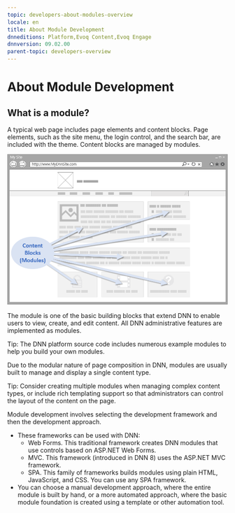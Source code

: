 ```yaml
---
topic: developers-about-modules-overview
locale: en
title: About Module Development
dnneditions: Platform,Evoq Content,Evoq Engage
dnnversion: 09.02.00
parent-topic: developers-overview
---
```


# About Module Development

## What is a module?

A typical web page includes page elements and content blocks. Page elements, such as the site menu, the login control, and the search bar, are included with the theme. Content blocks are managed by modules.

  

![Modules manage and display content on the page.](img/gra-module-overview.png)

  

The module is one of the basic building blocks that extend DNN to enable users to view, create, and edit content. All DNN administrative features are implemented as modules.

Tip: The DNN platform source code includes numerous example modules to help you build your own modules.

Due to the modular nature of page composition in DNN, modules are usually built to manage and display a single content type.

Tip: Consider creating multiple modules when managing complex content types, or include rich templating support so that administrators can control the layout of the content on the page.

Module development involves selecting the development framework and then the development approach.

*   These frameworks can be used with DNN:
    *   Web Forms. This traditional framework creates DNN modules that use controls based on ASP.NET Web Forms.
    *   MVC. This framework (introduced in DNN 8) uses the ASP.NET MVC framework.
    *   SPA. This family of frameworks builds modules using plain HTML, JavaScript, and CSS. You can use any SPA framework.
*   You can choose a manual development approach, where the entire module is built by hand, or a more automated approach, where the basic module foundation is created using a template or other automation tool.